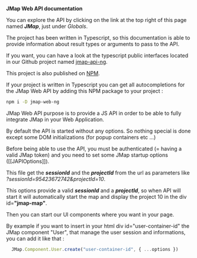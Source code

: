 **JMap Web API documentation**

You can explore the API by clicking on the link at the top right of this page named ***JMap***, just under *Globals*.

The project has been written in Typescript, so this documentation is able to provide information about result types or arguments to pass to the API.

If you want, you can have a look at the typescript public interfaces located in our Github project named [jmap-api-ng](https://github.com/k2geospatial/jmap-api-ng).

This project is also published on [NPM](https://www.npmjs.com/package/jmap-api-ng).

If your project is written in Typescript you can get all autocompletions for the JMap Web API by adding this NPM package to your project :
```bash
npm i -D jmap-web-ng
```

JMap Web API purpose is to provide a JS API in order to be able to fully integrate JMap in your Web Application.

By default the API is started without any options. So nothing special is done except some DOM initializations (for popup containers etc ...)

Before being able to use the API, you must be authenticated (= having a valid JMap token) and you need to set some JMap startup options ([[JAPIOptions]]).

This file get the ***sessionId*** and the ***projectId*** from the url as parameters like *?sessionId=95423672742&projectId=10*.

This options provide a valid ***sessionId*** and a ***projectId***, so when API will start it will automatically start the map and display the project 10 in the div id=**"jmap-map"**.

Then you can start our UI components where you want in your page.

By example if you want to insert in your html div id="user-container-id" the JMap component "User", that manage the user session and informations, you can add it like that :
```ts
  JMap.Component.User.create("user-container-id", { ...options })
```
